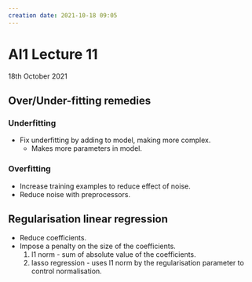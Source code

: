 ```yaml
---
creation date: 2021-10-18 09:05
---
```

#  AI1 Lecture 11
18th October 2021

## Over/Under-fitting remedies
### Underfitting
- Fix underfitting by adding to model, making more complex.
	- Makes more parameters in model.
### Overfitting
- Increase training examples to reduce effect of noise.
- Reduce noise with preprocessors.

## Regularisation linear regression
- Reduce coefficients.
- Impose a penalty on the size of the coefficients. 
	1. l1 norm - sum of absolute value of the coefficients.
	2. lasso regression - uses l1 norm by the regularisation parameter to control normalisation.